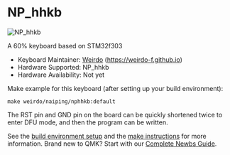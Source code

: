 # NP_hhkb

![NP_hhkb](https://i.imgur.com/XnA4qVU.png)

A 60% keyboard based on STM32f303

* Keyboard Maintainer:  [Weirdo](https://github.com/weirdo-f) (https://weirdo-f.github.io)
* Hardware Supported: NP_hhkb
* Hardware Availability: Not yet

Make example for this keyboard (after setting up your build environment):

    make weirdo/naiping/nphhkb:default

The RST pin and GND pin on the board can be quickly shortened twice to enter DFU mode, and then the program can be written.

See the [build environment setup](https://docs.qmk.fm/#/getting_started_build_tools) and the [make instructions](https://docs.qmk.fm/#/getting_started_make_guide) for more information. Brand new to QMK? Start with our [Complete Newbs Guide](https://docs.qmk.fm/#/newbs).
